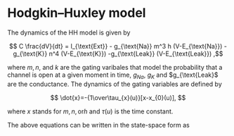 # Hodgkin–Huxley model

The dynamics of the HH model is given by

$$ C \frac{dV}{dt} = I_{\text{Ext}} -  g_{\text{Na}}  m^3 h (V-E_{\text{Na}}) - g_{\text{K}}  n^4 (V-E_{\text{K}}) -g_{\text{Leak}} (V-E_{\text{Leak}}) ,$$

where $m,n,$ and $k$ are the gating varibales that model the probability that a channel is open at a given moment in time, $g_{Na}$, $g_{K}$ and $g_{\text{Leak}$ are the conductance. The dynamics of the gating variables are defined by

$$
\dot{x}=-{1\over\tau_{x}(u)}[x-x_{0}(u)],
$$

where $x$ stands for $m,n, \text{or} h$ and  $\tau(u)$ is the time constant.





The above equations can be written in the state-space form as  
